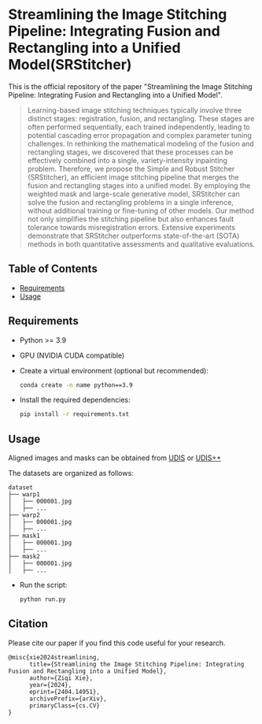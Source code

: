 # Streamlining the Image Stitching Pipeline: Integrating Fusion and Rectangling into a Unified Model(SRStitcher)
This is the official repository of the paper "Streamlining the Image Stitching Pipeline: Integrating Fusion and Rectangling into a Unified Model".

> Learning-based image stitching techniques typically involve three distinct stages: registration, fusion, and rectangling. These stages are often performed sequentially, each trained independently, leading to potential cascading error propagation and complex parameter tuning challenges. In rethinking the mathematical modeling of the fusion and rectangling stages, we discovered that these processes can be effectively combined into a single, variety-intensity inpainting problem. Therefore, we propose the Simple and Robust Stitcher (SRStitcher), an efficient image stitching pipeline that merges the fusion and rectangling stages into a unified model. By employing the weighted mask and large-scale generative model, SRStitcher can solve the fusion and rectangling problems in a single inference, without additional training or fine-tuning of other models. Our method not only simplifies the stitching pipeline but also enhances fault tolerance towards misregistration errors. Extensive experiments demonstrate that SRStitcher outperforms state-of-the-art (SOTA) methods in both quantitative assessments and qualitative evaluations.

## Table of Contents

- [Requirements](#requirements)
- [Usage](#usage)

## Requirements
- Python >= 3.9
- GPU (NVIDIA CUDA compatible)
  
- Create a virtual environment (optional but recommended):

    ```bash
    conda create -n name python==3.9
    ```
    
- Install the required dependencies:

    ```bash
    pip install -r requirements.txt
    ```

## Usage
Aligned images and masks can be obtained from  [UDIS](https://github.com/nie-lang/UnsupervisedDeepImageStitching)  or [UDIS++](https://github.com/nie-lang/UDIS2) 

The datasets are organized as follows: 

```
dataset
├── warp1
│   ├── 000001.jpg
│   ├── ...
├── warp2
│   ├── 000001.jpg
│   ├── ...
├── mask1
│   ├── 000001.jpg
│   ├── ...
├── mask2
│   ├── 000001.jpg
│   ├── ...
```

- Run the script:

    ```bash
    python run.py
    ```
## Citation

Please cite our paper if you find this code useful for your research.

```
@misc{xie2024streamlining,
      title={Streamlining the Image Stitching Pipeline: Integrating Fusion and Rectangling into a Unified Model}, 
      author={Ziqi Xie},
      year={2024},
      eprint={2404.14951},
      archivePrefix={arXiv},
      primaryClass={cs.CV}
}
```
